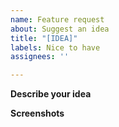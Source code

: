 ```yaml
---
name: Feature request
about: Suggest an idea
title: "[IDEA]"
labels: Nice to have
assignees: ''

---
```


**Describe your idea**
<!-- Short description -->
<!-- Optional: Describe the alternatives you considered.  -->


**Screenshots**
<!-- Is there a game/mod that has this feature, if so attach an image or link.  -->
